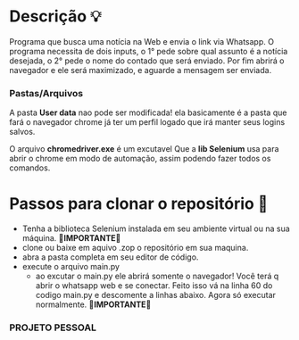 # Descrição  💡 
Programa que busca uma notícia na Web e envia o link via Whatsapp.
O programa necessita de dois inputs, o 1° pede sobre qual assunto é a notícia desejada,
o 2° pede o nome do contado que será enviado. Por fim abrirá o navegador e ele será maximizado, e aguarde a mensagem ser enviada.

### Pastas/Arquivos
A pasta **User data** nao pode ser modificada! ela basicamente é a pasta que fará o navegador chrome já ter um perfil logado que irá manter seus logins salvos.

O arquivo **chromedriver.exe** é um excutavel Que a **lib Selenium** usa para abrir o chrome em modo de automação, assim podendo fazer todos os comandos.

# Passos para clonar o repositório 🏁

- Tenha a biblioteca Selenium instalada em seu ambiente virtual ou na sua máquina. 🛑**IMPORTANTE**🛑
- clone ou baixe em aquivo .zop o repositório em sua maquina.
- abra a pasta completa em seu editor de código.
- execute o arquivo main.py 
    - ao excutar o main.py ele abrirá somente o navegador! Você terá q abrir o whatsapp web e se conectar. Feito isso vá na linha 60 do codigo main.py e  descomente a linhas abaixo. Agora só executar normalmente. 🛑**IMPORTANTE**🛑
### PROJETO PESSOAL
